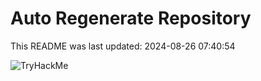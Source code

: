 # Auto Regenerate Repository

This README was last updated: 2024-08-26 07:40:54

 ![TryHackMe](https://tryhackme.com/badge/533634)